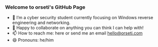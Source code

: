 ### Welcome to orseti's GitHub Page


- 🌱 I’m a cyber security student currently focusing on Windows reverse engineering and networking.
- 👯 Happy to collaborate on anything you can think I can help with! 
- 📫 How to reach me: here or send me an email hello@orseti.com
- 😄 Pronouns: he/him
